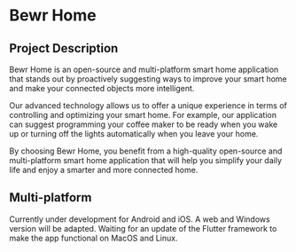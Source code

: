 # Bewr Home
## Project Description

Bewr Home is an open-source and multi-platform smart home application that stands out by proactively suggesting ways to improve your smart home and make your connected objects more intelligent. 

Our advanced technology allows us to offer a unique experience in terms of controlling and optimizing your smart home. For example, our application can suggest programming your coffee maker to be ready when you wake up or turning off the lights automatically when you leave your home. 

By choosing Bewr Home, you benefit from a high-quality open-source and multi-platform smart home application that will help you simplify your daily life and enjoy a smarter and more connected home.

## Multi-platform

Currently under development for Android and iOS. A web and Windows version will be adapted. Waiting for an update of the Flutter framework to make the app functional on MacOS and Linux.